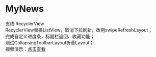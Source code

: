 # MyNews
支线:RecyclerView  
RecyclerView替换ListView，取消下拉刷新，改用swipeRefreshLayout；   
完成自定义进度条，标题栏返回、收藏功能；   
测试CollapsingToolbarLayout折叠Layout；  
视频演示：[点击查看](http://v.youku.com/v_show/id_XMTQ4NjcyMzI3Ng==.html)
